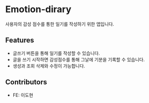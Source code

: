 # Emotion-dirary
사용자의 감성 점수를 통한 일기를 작성하기 위한 앱입니다. 

## Features

- 글쓰기 버튼을 통해 일기를 작성할 수 있습니다. 
- 글을 쓰기 시작하면 감성점수를 통해 그날에 기분을 기록할 수 있습니다. 
- 생성과 조회 삭제와 수정이 가능합니다. 

## Contributors

- FE: 이도현 

